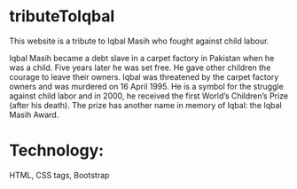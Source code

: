 # tributeToIqbal
This website is a tribute to Iqbal Masih who fought against child labour.

Iqbal Masih became a debt slave in a carpet factory in Pakistan when he was a child. Five years later he was set free. He gave other children the courage to leave their owners. Iqbal was threatened by the carpet factory owners and was murdered on 16 April 1995. He is a symbol for the struggle against child labor and in 2000, he received the first World’s Children’s Prize (after his death). The prize has another name in memory of Iqbal: the Iqbal Masih Award.

# Technology:
HTML, CSS tags, Bootstrap
